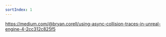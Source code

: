 ```yaml
---
sortIndex: 1
---
```


<https://medium.com/@bryan.corell/using-async-collision-traces-in-unreal-engine-4-2cc312c825f5>
